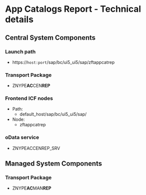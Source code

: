 # App Catalogs Report - Technical details

## Central System Components

### Launch path
* https://`host:port`/sap/bc/ui5_ui5/sap/zftappcatrep

### Transport Package
* ZNYPE**AC**CEN**REP**

### Frontend ICF nodes
* Path:
    * default_host/sap/bc/ui5_ui5/sap/
* Node:
    * zftappcatrep

### oData service
* ZNYPEACCENREP_SRV

## Managed System Components

### Transport Package
* ZNYPE**AC**MAN**REP**